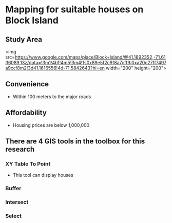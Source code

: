 # Mapping for suitable houses on Block Island

## Study Area
<img src=https://www.google.com/maps/place/Block+Island/@41.1892352,-71.6136089,13z/data=!3m1!4b1!4m5!3m4!1s0x89e5f2c9f8a7cff9:0xa20c27ff7497a9cc!8m2!3d41.1616556!4d-71.5842643?hl=en width="200" height="200">

## Convenience
- Within 100 meters to the major roads
## Affordability
- Housing prices are below 1,000,000
## There are 4 GIS tools in the toolbox for this research

### XY Table To Point

- This tool can display houses 

### Buffer


### Intersect


### Select
